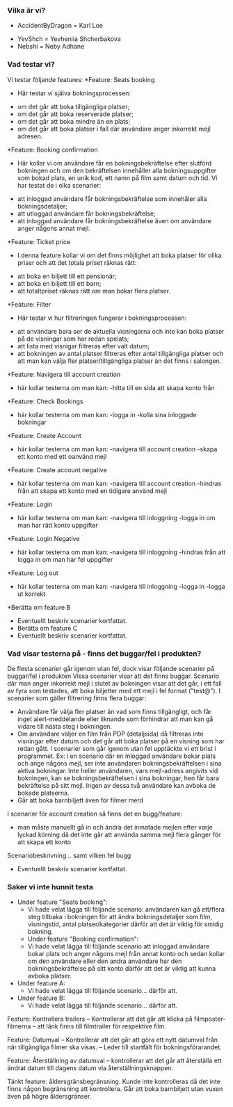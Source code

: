 ### Vilka är vi?
* AccidentByDragon = Karl Loe
- YevShch = Yevheniia Shcherbakova
- Nebshi = Neby Adhane
### Vad testar vi?
Vi testar följande features:
*Feature: Seats booking
  *  Här testar vi själva bokningsprocessen:
  - om det går att boka tillgängliga platser;
  - om det går att boka reserverade platser;
  - om det går att boka mindre än en plats;
  - om det går att boka platser i fall där användare anger inkorrekt mejl adresen.

  *Feature: Booking confirmation
  * Här kollar vi om användare får en bokningsbekräftelse efter slutförd bokningen och om den bekräftelsen innehåller alla bokningsuppgifter som bokad plats, en unik kod, ett namn på film samt datum och tid. Vi har testat de i olka scenarier:
  - att inloggad användare får bokningsbekräftelse som innehåler alla bokningsdetaljer; 
  - att utloggad användare får bokningsbekräftelse; 
  - att inloggad användare får bokningsbekräftelse även om användare anger någons annat mejl.

  *Feature: Ticket price
  * I denna feature kollar vi om det finns möjlighet att boka platser för olika priser och att det totala priset räknas rätt:
  - att boka en biljett till ett pensionär;
  - att boka en biljett till ett barn;
  - att totaltpriset räknas rätt om man bokar flera platser.

  *Feature: Filter
  * Här testar vi hur filtreringen fungerar i bokningsprocessen:
  - att användare bara ser de aktuella visningarna och inte kan boka platser på de visningar som har redan spelats;
  - att lista med visnigar filtreras efter valt datum; 
  - att bokningen av antal platser filtreras efter antal tillgängliga platser och att man kan välja fler platser/tillgängliga platser än det finns i salongen.

 *Feature: Navigera till account creation
 * här kollar testerna om man kan:
  -hitta till en sida att skapa konto från
   
 *Feature: Check Bookings
 * här kollar testerna om man kan:
  -logga in
  -kolla sina inloggade bokningar
   
  *Feature: Create Account
 * här kollar testerna om man kan:
  -navigera till account creation
  -skapa ett konto med ett oanvänd mejl
   
*Feature: Create account negative
 * här kollar testerna om man kan:
  -navigera till account creation
  -hindras från att skapa ett konto med en tidigare använd mejl

*Feature: Login
 * här kollar testerna om man kan:
  -navigera till inloggning
  -logga in om man har rätt konto uppgifter

*Feature: Login Negative
 * här kollar testerna om man kan:
  -navigera till inloggning
  -hindras från att logga in om man har fel uppgifter

*Feature: Log out
 * här kollar testerna om man kan:
  -navigera till inloggning
  -logga in
  -logga ut korrekt

*Berätta om feature B
  * Eventuellt beskriv scenarier kortfattat.
  * Berätta om feature C
  * Eventuellt beskriv scenarier kortfattat.

 ### Vad visar testerna på - finns det buggar/fel i produkten? 
 De flesta scenarier går igenom utan fel, dock visar följande scenarier på buggar/fel i produkten
 Vissa scenarier visar att det finns buggar.
 Scenario där man anger inkorrekt mejl i slutet av bokningen visar att det går, i ett fall av fyra som testades, att boka biljetter med ett mejl i fel format ("test@"). 
 I scenarier som gäller filtrering finns flera buggar: 
 - Användare får välja fler platser än vad som finns tillgängligt, och får inget alert-meddelande eller liknande som förhindrar att man kan gå vidare till nästa steg i bokningen. 
 - Om användare väljer en film från PDP (detaljsida) då filtreras inte visningar efter datum och det går att boka platser på en visning som har redan gått. 
 I scenarier som går igenom utan fel upptäckte vi ett brist i programmet. Ex: i en scenario där en inloggad användare bokar plats och ange någons mejl, ser inte användaren bokningsbekräftelsen i sina aktiva bokningar. Inte heller användaren, vars mejl-adress angivits vid bokningen, kan se bokningsbekräftelsen i sina bokningar, hen får bara bekräftelse på sitt mejl. Ingen av dessa två användare kan avboka de bokade platserna.
 - Går att boka barnbiljett även för filmer merd 

I scenarier för account creation så finns det en bugg/feature:
- man måste manuellt gå in och ändra det inmatade mejlen efter varje lyckad körning då det inte går att använda samma mejl flera gånger för att skapa ett konto

Scenariobeskrivning... samt vilken fel bugg
* Eventuellt beskriv scenarier kortfattat.

### Saker vi inte hunnit testa
* Under feature "Seats booking":
  * Vi hade velat lägga till följande scenario: användaren kan gå ett/flera steg tillbaka i bokningen för att ändra bokningsdetaljer som film, visningstid, antal platser/kategorier därför att det är viktig för smidig bokning. 
  * Under feature "Booking confirmation":
  * Vi hade velat lägga till följande scenario att inloggad användare bokar plats och anger någons mejl från annat konto och sedan kollar om den användare eller den andra användare har den bokningsbekräftelse på sitt konto därför att det är viktig att kunna avboka platser. 
* Under feature A:
  * Vi hade velat lägga till följande scenario... därför att.
* Under feature B:
  * Vi hade velat lägga till följande scenario... därför att.



Feature: Kontrollera trailers
– Kontrollerar att det går att klicka på filmposter-filmerna
– att länk finns till filmtrailer för respektive film.

Feature: Datumval
– Kontrollerar att det går att göra ett nytt datumval från när tillgängliga filmer ska visas.
– Leder till startfält för bokningsförarandet.

Feature: Återställning av datumval
– kontrollerar att det går att återställa ett ändrat datum till dagens datum via återställningsknappen.

Tänkt feature: åldersgränsbegränsning.
Kunde inte kontrolleras då det inte finns någon begränsning att kontrollera. Går att boka barnbiljett utan vuxen även på högre åldersgränser.